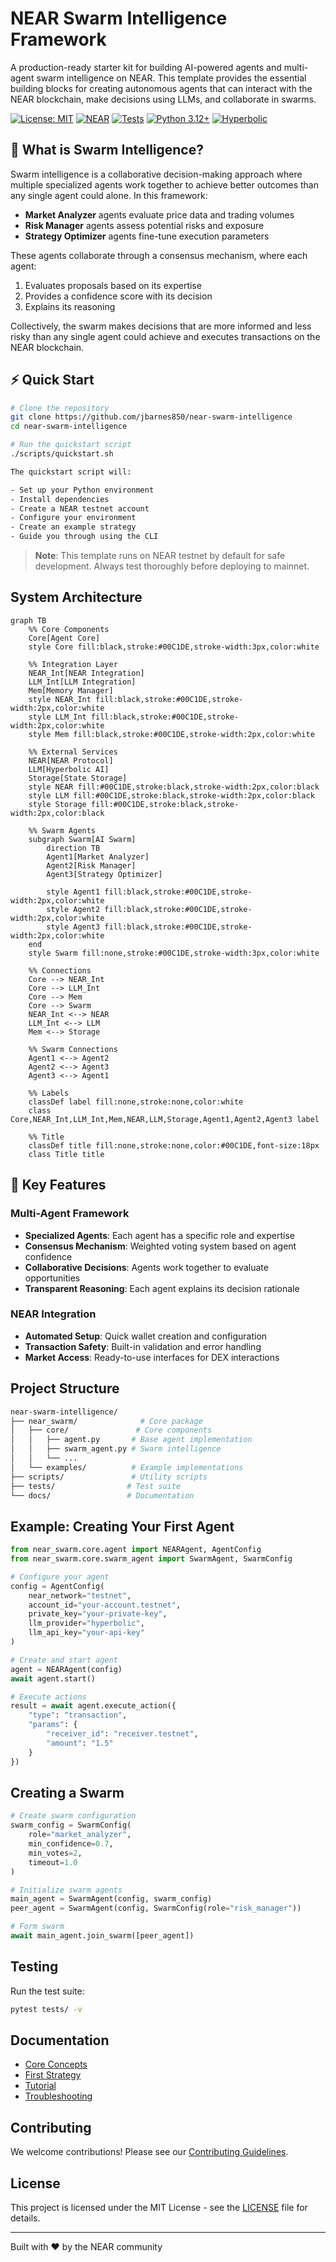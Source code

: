 # NEAR Swarm Intelligence Framework

A production-ready starter kit for building AI-powered agents and multi-agent swarm intelligence on NEAR. This template provides the essential building blocks for creating autonomous agents that can interact with the NEAR blockchain, make decisions using LLMs, and collaborate in swarms.

[![License: MIT](https://img.shields.io/badge/License-MIT-yellow.svg)](https://opensource.org/licenses/MIT)
[![NEAR](https://img.shields.io/badge/NEAR-Protocol-blue.svg)](https://near.org)
[![Tests](https://img.shields.io/badge/Tests-Passing-brightgreen.svg)](https://github.com/near/near-ai-agent-template/actions)
[![Python 3.12+](https://img.shields.io/badge/Python-3.12+-blue.svg)](https://www.python.org/downloads/)
[![Hyperbolic](https://img.shields.io/badge/LLM-Hyperbolic-purple.svg)](https://hyperbolic.ai)

## 🧠 What is Swarm Intelligence?

Swarm intelligence is a collaborative decision-making approach where multiple specialized agents work together to achieve better outcomes than any single agent could alone. In this framework:

- **Market Analyzer** agents evaluate price data and trading volumes
- **Risk Manager** agents assess potential risks and exposure
- **Strategy Optimizer** agents fine-tune execution parameters

These agents collaborate through a consensus mechanism, where each agent:

1. Evaluates proposals based on its expertise
2. Provides a confidence score with its decision
3. Explains its reasoning

Collectively, the swarm makes decisions that are more informed and less risky than any single agent could achieve and executes transactions on the NEAR blockchain.

## ⚡️ Quick Start

```bash
# Clone the repository
git clone https://github.com/jbarnes850/near-swarm-intelligence
cd near-swarm-intelligence

# Run the quickstart script
./scripts/quickstart.sh

The quickstart script will:

- Set up your Python environment
- Install dependencies
- Create a NEAR testnet account
- Configure your environment
- Create an example strategy
- Guide you through using the CLI
```

> **Note**: This template runs on NEAR testnet by default for safe development.
> Always test thoroughly before deploying to mainnet.

## System Architecture

```mermaid
graph TB
    %% Core Components
    Core[Agent Core]
    style Core fill:black,stroke:#00C1DE,stroke-width:3px,color:white

    %% Integration Layer
    NEAR_Int[NEAR Integration]
    LLM_Int[LLM Integration]
    Mem[Memory Manager]
    style NEAR_Int fill:black,stroke:#00C1DE,stroke-width:2px,color:white
    style LLM_Int fill:black,stroke:#00C1DE,stroke-width:2px,color:white
    style Mem fill:black,stroke:#00C1DE,stroke-width:2px,color:white

    %% External Services
    NEAR[NEAR Protocol]
    LLM[Hyperbolic AI]
    Storage[State Storage]
    style NEAR fill:#00C1DE,stroke:black,stroke-width:2px,color:black
    style LLM fill:#00C1DE,stroke:black,stroke-width:2px,color:black
    style Storage fill:#00C1DE,stroke:black,stroke-width:2px,color:black

    %% Swarm Agents
    subgraph Swarm[AI Swarm]
        direction TB
        Agent1[Market Analyzer]
        Agent2[Risk Manager]
        Agent3[Strategy Optimizer]
        
        style Agent1 fill:black,stroke:#00C1DE,stroke-width:2px,color:white
        style Agent2 fill:black,stroke:#00C1DE,stroke-width:2px,color:white
        style Agent3 fill:black,stroke:#00C1DE,stroke-width:2px,color:white
    end
    style Swarm fill:none,stroke:#00C1DE,stroke-width:3px,color:white

    %% Connections
    Core --> NEAR_Int
    Core --> LLM_Int
    Core --> Mem
    Core --> Swarm
    NEAR_Int <--> NEAR
    LLM_Int <--> LLM
    Mem <--> Storage
    
    %% Swarm Connections
    Agent1 <--> Agent2
    Agent2 <--> Agent3
    Agent3 <--> Agent1

    %% Labels
    classDef label fill:none,stroke:none,color:white
    class Core,NEAR_Int,LLM_Int,Mem,NEAR,LLM,Storage,Agent1,Agent2,Agent3 label

    %% Title
    classDef title fill:none,stroke:none,color:#00C1DE,font-size:18px
    class Title title
```

## 🎯 Key Features

### Multi-Agent Framework

- **Specialized Agents**: Each agent has a specific role and expertise
- **Consensus Mechanism**: Weighted voting system based on agent confidence
- **Collaborative Decisions**: Agents work together to evaluate opportunities
- **Transparent Reasoning**: Each agent explains its decision rationale

### NEAR Integration

- **Automated Setup**: Quick wallet creation and configuration
- **Transaction Safety**: Built-in validation and error handling
- **Market Access**: Ready-to-use interfaces for DEX interactions

## Project Structure

```bash
near-swarm-intelligence/
├── near_swarm/              # Core package
│   ├── core/               # Core components
│   │   ├── agent.py       # Base agent implementation
│   │   ├── swarm_agent.py # Swarm intelligence
│   │   └── ...
│   └── examples/          # Example implementations
├── scripts/               # Utility scripts
├── tests/                # Test suite
└── docs/                 # Documentation
```

## Example: Creating Your First Agent

```python
from near_swarm.core.agent import NEARAgent, AgentConfig
from near_swarm.core.swarm_agent import SwarmAgent, SwarmConfig

# Configure your agent
config = AgentConfig(
    near_network="testnet",
    account_id="your-account.testnet",
    private_key="your-private-key",
    llm_provider="hyperbolic",
    llm_api_key="your-api-key"
)

# Create and start agent
agent = NEARAgent(config)
await agent.start()

# Execute actions
result = await agent.execute_action({
    "type": "transaction",
    "params": {
        "receiver_id": "receiver.testnet",
        "amount": "1.5"
    }
})
```

## Creating a Swarm

```python
# Create swarm configuration
swarm_config = SwarmConfig(
    role="market_analyzer",
    min_confidence=0.7,
    min_votes=2,
    timeout=1.0
)

# Initialize swarm agents
main_agent = SwarmAgent(config, swarm_config)
peer_agent = SwarmAgent(config, SwarmConfig(role="risk_manager"))

# Form swarm
await main_agent.join_swarm([peer_agent])
```

## Testing

Run the test suite:

```bash
pytest tests/ -v
```

## Documentation

- [Core Concepts](docs/core-concepts.md)
- [First Strategy](docs/first-strategy.md)
- [Tutorial](docs/tutorial.md)
- [Troubleshooting](docs/troubleshooting.md)

## Contributing

We welcome contributions! Please see our [Contributing Guidelines](CONTRIBUTING.md).

## License

This project is licensed under the MIT License - see the [LICENSE](LICENSE) file for details.

---

Built with ❤️ by the NEAR community

